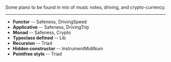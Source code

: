 Some piano to be found in mix of music notes, driving, and crypto-currency. 

---

* **Functor**  -- Safeness, DrivingSpeed
* **Applicative** -- Safeness, DrivingTrip
* **Monad** -- Safeness, Crypto
* **Typeclass defined** -- Lib
* **Recursion** -- Triad
* **Hidden constructor** -- InstrumentMidiNum
* **Pointfree style** -- Triad